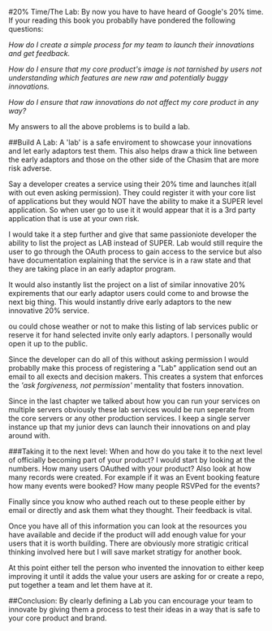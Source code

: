 #20% Time/The Lab:
By now you have to have heard of Google's 20% time. If your reading this book you probablly have pondered the following questions:


*How do I create a simple process for my team to launch their innovations and get feedback.*

*How do I ensure that my core product's image is not tarnished by users not understanding which features are new raw and potentially buggy innovations.*

*How do I ensure that raw innovations do not affect my core product in any way?*

My answers to all the above problems is to build a lab.

##Build A Lab:
A 'lab' is a safe enviroment to showcase your innovations and let early adaptors test them. This also helps draw a thick line between the early adaptors and those on the other side of the Chasim that are more risk adverse.

Say a developer creates a service using their 20% time and launches it(all with out even asking permission). They could register it with your core list of applications but they would NOT have the ability to make it a SUPER level application. So when user go to use it it would appear that it is a 3rd party application that is use at your own risk.

I would take it a step further and give that same passioniote developer the ability to list the project as LAB instead of SUPER. Lab would still require the user to go through the OAuth process to gain access to the service but also have documentation explaining that the service is in a raw state and that they are taking place in an early adaptor program.

It would also instantly list the project on a list of similar innovative 20% expirements that our early adaptor users could come to and browse the next big thing. This would instantly drive early adaptors to the new innovative 20% service.

ou could chose weather or not to make this listing of lab services public or reserve it for hand selected invite only early adaptors. I personally would open it up to the public.

Since the developer can do all of this without asking permission I would probablly make this process of registering a "Lab" application send out an email to all exects and decision makers. This creates a system that enforces the _'ask forgiveness, not permission'_ mentality that fosters innovation.

Since in the last chapter we talked about how you can run your services on multiple servers obviously these lab services would be run seperate from the core servers or any other production services. I keep a single server instance up that my junior devs can launch their innovations on and play around with.

###Taking it to the next level:
When and how do you take it to the next level of officially becoming part of your product? I would start by looking at the numbers. How many users OAuthed with your product? Also look at how many records were created. For example if it was an Event booking feature how many  events were booked? How many people RSVPed for the events?

Finally since you know who authed reach out to these people either by email or directly and ask them what they thought. Their feedback is vital.

Once you have all of this information you can look at the resources you have available and decide if the product will add enough value for your users that it is worth building. There are obviously more stratigic critical thinking involved here but I will save market stratigy for another book.

At this point either tell the person who invented the innovation to either keep improving it until it adds the value your users are asking for or create a repo, put together a team and let them have at it.

##Conclusion:
By clearly defining a Lab you can encourage your team to innovate by giving them a process to test their ideas in a way that is safe to your core product and brand.

